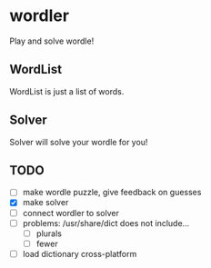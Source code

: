 # wordler
Play and solve wordle!

## WordList
WordList is just a list of words.

## Solver
Solver will solve your wordle for you!

## TODO
* [ ] make wordle puzzle, give feedback on guesses
* [x] make solver
* [ ] connect wordler to solver
* [ ] problems: /usr/share/dict does not include...
    * [ ] plurals
	* [ ] fewer
* [ ] load dictionary cross-platform
